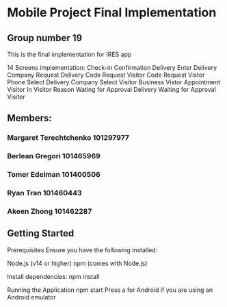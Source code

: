 # Mobile Project Final Implementation
## Group number 19
This is the final implementation for IRES app

14 Screens implementation:
Check-in
Confirmation
Delivery
Enter Delivery Company
Request Delivery Code
Request Visitor Code
Request Vistor Phone
Select Delivery Company
Select Visitor Business 
Vistor Appointment 
Visitor In
Visitor Reason
Wating for Approval Delivery
Waiting for Approval Visitor
## Members:

### Margaret Terechtchenko 101297977 

### Berlean Gregori 101465969 

### Tomer Edelman 101400506  

### Ryan Tran 101460443 

### Akeen Zhong  101462287 


## Getting Started
Prerequisites
Ensure you have the following installed:

Node.js (v14 or higher)
npm (comes with Node.js)

Install dependencies:
npm install

Running the Application
npm start
Press a for Android if you are using an Android emulator
